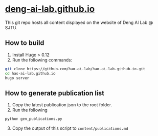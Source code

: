 # [deng-ai-lab.github.io](https://deng-ai-lab.github.io/)

This git repo hosts all content displayed on the website of Deng AI Lab @ SJTU.


## How to build

1. Install Hugo > 0.12
2. Run the following commands:
```bash
git clone https://github.com/hao-ai-lab/hao-ai-lab.github.io.git
cd hao-ai-lab.github.io
hugo server
```


## How to generate publication list

1. Copy the latest publication json to the root folder.
2. Run the following
```bash
python gen_publications.py
```
3. Copy the output of this script to `content/publications.md`
